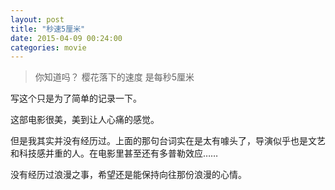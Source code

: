 ```yaml
---
layout: post	
title: "秒速5厘米"	
date: 2015-04-09 00:24:00
categories: movie
---
```


>你知道吗？
>樱花落下的速度
>是每秒5厘米

<p>写这个只是为了简单的记录一下。	
<p>这部电影很美，美到让人心痛的感觉。	
<p>但是我其实并没有经历过。上面的那句台词实在是太有噱头了，导演似乎也是文艺和科技感并重的人。在电影里甚至还有多普勒效应……	
<p>没有经历过浪漫之事，希望还是能保持向往那份浪漫的心情。